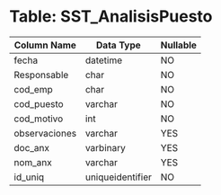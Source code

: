 # Table: SST_AnalisisPuesto

| Column Name | Data Type | Nullable |
|-------------|-----------|----------|
| fecha | datetime | NO |
| Responsable | char | NO |
| cod_emp | char | NO |
| cod_puesto | varchar | NO |
| cod_motivo | int | NO |
| observaciones | varchar | YES |
| doc_anx | varbinary | YES |
| nom_anx | varchar | YES |
| id_uniq | uniqueidentifier | NO |
